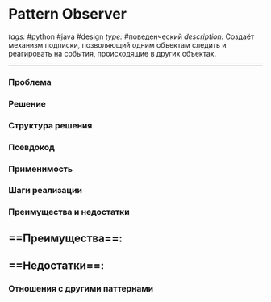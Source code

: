 # Pattern Observer
*tags:* #python #java #design 
*type:* #поведенческий
*description:* Создаёт механизм подписки, позволяющий одним объектам следить и реагировать на события, происходящие в других
объектах.

---
### Проблема


### Решение


### Структура решения

	
### Псевдокод


### Применимость


### Шаги реализации


### Преимущества и недостатки
==Преимущества==:
- 

==Недостатки==:
- 

### Отношения с другими паттернами 
